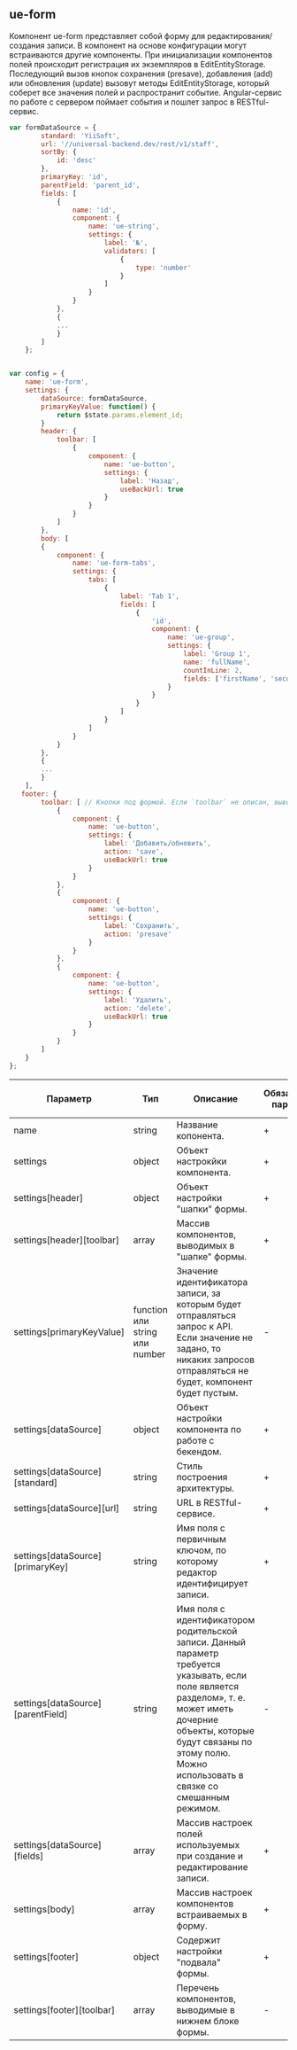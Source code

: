 ## ue-form

Компонент ue-form представляет собой форму для редактирования/создания записи. 
В компонент на основе конфигурации могут встраиваются другие компоненты. 
При инициализации компонентов полей происходит регистрация их экземпляров 
в EditEntityStorage. Последующий вызов кнопок сохранения (presave), 
добавления (add) или обновления (update) вызовут методы EditEntityStorage, 
который соберет все значения полей и распространит событие. Angular-cервис по 
работе с сервером поймает события и пошлет запрос в RESTful-сервис.

```javascript
var formDataSource = {        
        standard: 'YiiSoft',
        url: '//universal-backend.dev/rest/v1/staff',
        sortBy: {
            id: 'desc'
        },
        primaryKey: 'id',
        parentField: 'parent_id',
        fields: [
            {
                name: 'id',
                component: {
                    name: 'ue-string',
                    settings: {
                        label: '№',
                        validators: [
                            {
                                type: 'number'
                            }
                        ]
                    }
                }
            },
            {
            ...
            }
        ]
    };


var config = {
    name: 'ue-form',
    settings: {
        dataSource: formDataSource,
        primaryKeyValue: function() {
            return $state.params.element_id;
        } 
        header: {
            toolbar: [
                {
                    component: {
                        name: 'ue-button',
                        settings: {
                            label: 'Назад',
                            useBackUrl: true
                        }
                    }
                }
            ]
        },
        body: [
        {
            component: {
                name: 'ue-form-tabs',
                settings: {
                    tabs: [
                        {
                            label: 'Tab 1',
                            fields: [
                                {
                                    'id',
                                    component: {
                                        name: 'ue-group',
                                        settings: {
                                            label: 'Group 1',
                                            name: 'fullName',
                                            countInLine: 2,
                                            fields: ['firstName', 'secondName']
                                        }
                                    }
                                }
                            ]
                        }
                    ]
                }
            }
        },
        {
        ...
        }
    ],
   footer: {
        toolbar: [ // Кнопки под формой. Если `toolbar` не описан, выводим кнопки по-умолчанию.
            {
                component: {
                    name: 'ue-button',
                    settings: {
                        label: 'Добавить/обновить',
                        action: 'save',
                        useBackUrl: true
                    }
                }
            },
            {
                component: {
                    name: 'ue-button',
                    settings: {
                        label: 'Сохранить',
                        action: 'presave'
                    }
                }
            },
            {
                component: {
                    name: 'ue-button',
                    settings: {
                        label: 'Удалить',
                        action: 'delete',
                        useBackUrl: true
                    }
                }
            }
        ]
    }
};
```

| Параметр | Тип | Описание | Обязательный параметр? | Значение по-умолчанию |
| --- | --- | --- | --- | --- |
| name | string | Название копонента. | + | - |
| settings | object | Объект настрокйки компонента. | + | - |
| settings[header] | object | Объект настройки "шапки" формы. | + | - |
| settings[header][toolbar] | array | Массив компонентов, выводимых в "шапке" формы. | + | - |
| settings[primaryKeyValue] | function или string или number | Значение идентификатора записи, за которым будет отправляться запрос к API. Если значение не задано, то никаких запросов отправляться не будет, компонент будет пустым. | - | - |
| settings[dataSource] | object | Объект настройки компонента по работе с бекендом. | + | - |
| settings[dataSource][standard] | string | Cтиль построения архитектуры. | + | - |
| settings[dataSource][url] | string | URL в RESTful-сервисе. | + | - |
| settings[dataSource][primaryKey] | string | Имя поля с первичным ключом, по которому редактор идентифицирует записи. | + | - |
| settings[dataSource][parentField] | string | Имя поля с идентификатором родительской записи. Данный параметр требуется указывать, если поле является разделом», т. е. может иметь дочерние объекты, которые будут связаны по этому полю. Можно использовать в связке со смешанным режимом. | - | - |
| settings[dataSource][fields] | array | Массив настроек полей используемых при создание и редактирование записи. | + | - |
| settings[body] | array | Массив настроек компонентов встраиваемых в форму. | + | - |
| settings[footer] | object | Содержит настройки "подвала" формы. | + | - |
| settings[footer][toolbar] | array | Перечень компонентов, выводимые в нижнем блоке формы.| - | - |